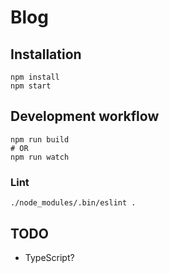 # Blog

## Installation

```
npm install
npm start
```

## Development workflow
```
npm run build
# OR
npm run watch
```

### Lint
```
./node_modules/.bin/eslint .
```

## TODO

* TypeScript?
